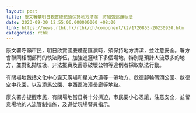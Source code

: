 ```yaml
---
layout: post
title: 康文署籲明日觀賞煙花須保持地方清潔　將加強巡邏執法
date: 2023-09-30 12:55:06.000000000 +08:00
link: https://news.rthk.hk/rthk/ch/component/k2/1720855-20230930.htm
categories: rthk
---
```


康文署呼籲市民，明日欣賞國慶煙花匯演時，須保持地方清潔，並注意安全。署方會聯同相關部門的執法隊伍，加強巡邏轄下多個場地，特別是預計人流眾多的地方，並對亂拋垃圾、非法擺賣及蓄意破壞公物等違例者採取執法行動。

有關場地包括文化中心露天廣場和星光大道等一帶地方、啟德郵輪碼頭公園、啟德空中花園，以及添馬公園、中西區海濱長廊等地點。

康文署亦提醒市民，有關場地當日將十分擠迫，市民要小心忍讓，注意安全，並留意場地的人流管制措施，及遵從現場警員指示。

